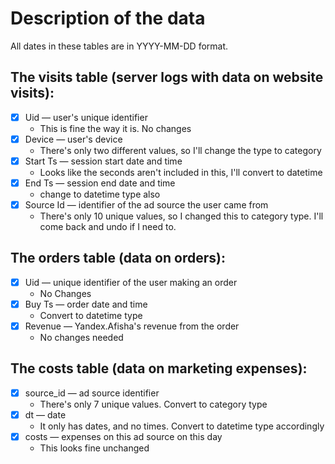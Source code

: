 # Description of the data
All dates in these tables are in YYYY-MM-DD format.

## The visits table (server logs with data on website visits):
- [x] Uid — user's unique identifier
    - This is fine the way it is. No changes
- [x] Device — user's device
    - There's only two different values, so I'll change the type to category
- [x] Start Ts — session start date and time
    - Looks like the seconds aren't included in this, I'll convert to datetime
- [x] End Ts — session end date and time
    - change to datetime type also
- [x] Source Id — identifier of the ad source the user came from
    - There's only 10 unique values, so I changed this to category type. I'll come back and undo if I need to.

## The orders table (data on orders):
- [x] Uid — unique identifier of the user making an order
    - No Changes
- [x] Buy Ts — order date and time
    - Convert to datetime type
- [x] Revenue — Yandex.Afisha's revenue from the order
    - No changes needed

## The costs table (data on marketing expenses):
- [x] source_id — ad source identifier
    - There's only 7 unique values. Convert to category type
- [x] dt — date
    - It only has dates, and no times. Convert to datetime type accordingly
- [x] costs — expenses on this ad source on this day
    - This looks fine unchanged